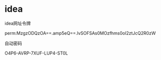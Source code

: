 # idea

idea网址令牌 


perm:MzgzODQzOA==.amp5eQ==.lvSOFSAs0MOzfhms0oI2ztJcQ2R0zW


自动密码 

O4P6-AVRP-7XUF-LUP4-ST0L
